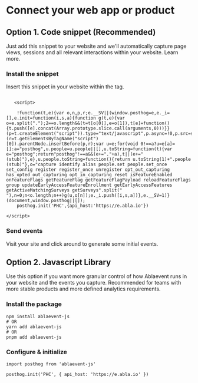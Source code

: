 # Connect your web app or product
## Option 1. Code snippet (Recommended)

Just add this snippet to your website and we'll automatically capture page views, sessions and all relevant interactions within your website. Learn more.

### Install the snippet

Insert this snippet in your website within the <head> tag.

````

   <script>

    !function(t,e){var o,n,p,r;e.__SV||(window.posthog=e,e._i=[],e.init=function(i,s,a){function g(t,e){var o=e.split(".");2==o.length&&(t=t[o[0]],e=o[1]),t[e]=function(){t.push([e].concat(Array.prototype.slice.call(arguments,0)))}}(p=t.createElement("script")).type="text/javascript",p.async=!0,p.src=s.api_host+"/static/array.js",(r=t.getElementsByTagName("script")[0]).parentNode.insertBefore(p,r);var u=e;for(void 0!==a?u=e[a]=[]:a="posthog",u.people=u.people||[],u.toString=function(t){var e="posthog";return"posthog"!==a&&(e+="."+a),t||(e+=" (stub)"),e},u.people.toString=function(){return u.toString(1)+".people (stub)"},o="capture identify alias people.set people.set_once set_config register register_once unregister opt_out_capturing has_opted_out_capturing opt_in_capturing reset isFeatureEnabled onFeatureFlags getFeatureFlag getFeatureFlagPayload reloadFeatureFlags group updateEarlyAccessFeatureEnrollment getEarlyAccessFeatures getActiveMatchingSurveys getSurveys".split(" "),n=0;n<o.length;n++)g(u,o[n]);e._i.push([i,s,a])},e.__SV=1)}(document,window.posthog||[]);
    posthog.init('PHC',{api_host:'https://e.abla.io'})

</script>

````

### Send events

Visit your site and click around to generate some initial events.

## Option 2. Javascript Library

Use this option if you want more granular control of how Ablaevent runs in your website and the events you capture. Recommended for teams with more stable products and more defined analytics requirements.

### Install the package

````
npm install ablaevent-js
# OR
yarn add ablaevent-js
# OR
pnpm add ablaevent-js

````

### Configure & initialize 

````
import posthog from 'ablaevent-js'

posthog.init('PHC', { api_host: 'https://e.abla.io' })

````